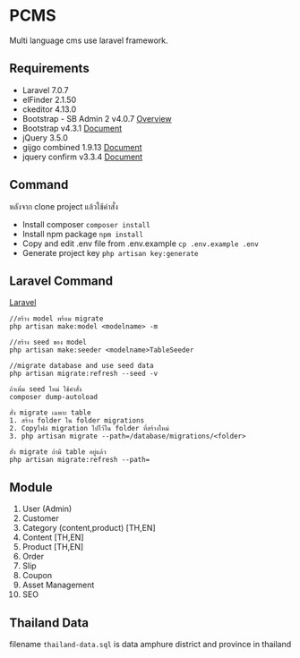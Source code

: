 # PCMS

Multi language cms use laravel framework.

## Requirements

- Laravel 7.0.7
- elFinder 2.1.50
- ckeditor 4.13.0
- Bootstrap - SB Admin 2 v4.0.7 [Overview](https://startbootstrap.com/template-overviews/sb-admin-2)
- Bootstrap v4.3.1 [Document](https://getbootstrap.com)
- jQuery 3.5.0
- gijgo combined 1.9.13 [Document](https://gijgo.com/) 
- jquery confirm v3.3.4 [Document](https://craftpip.github.io/jquery-confirm/)

## Command
หลังจาก clone project แล้วใช้คำสั่ง

- Install composer `composer install` 
- Install npm package `npm install`
- Copy and edit .env file from .env.example `cp .env.example .env`
- Generate project key `php artisan key:generate`

## Laravel Command

[Laravel](https://laravel.com)

    //สร้าง model พร้อม migrate
    php artisan make:model <modelname> -m
    
    //สร้าง seed ของ model
    php artisan make:seeder <modelname>TableSeeder
    
    //migrate database and use seed data
    php artisan migrate:refresh --seed -v
    
    ถ้าเพิ่ม seed ใหม่ ใช้คำสั่ง  
    composer dump-autoload
    
    สั่ง migrate เฉพาะ table 
    1. สร้าง folder ใน folder migrations
    2. Copyไฟล์ migration ไปไว้ใน folder ที่สร้างใหม่
    3. php artisan migrate --path=/database/migrations/<folder>
    
    สั่ง migrate ถ้ามี table อยู่แล้ว
    php artisan migrate:refresh --path=

## Module

1. User (Admin)
2. Customer
3. Category (content,product) [TH,EN]
4. Content [TH,EN]
5. Product [TH,EN]
6. Order
7. Slip
8. Coupon
9. Asset Management
10. SEO

## Thailand Data

filename `thailand-data.sql` is data amphure district and province in thailand
